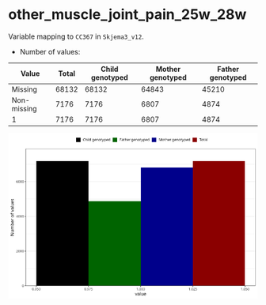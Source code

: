 # other_muscle_joint_pain_25w_28w
Variable mapping to `CC367` in `Skjema3_v12`.
- Number of values:

| Value | Total | Child genotyped | Mother genotyped | Father genotyped |
| ----- | ----- | --------------- | ---------------- | ---------------- |
| Missing | 68132 | 68132 | 64843 | 45210 |
| Non-missing | 7176 | 7176 | 6807 | 4874 |
| 1 | 7176 | 7176 | 6807 | 4874 |



![](other_muscle_joint_pain_25w_28w_n.png)



